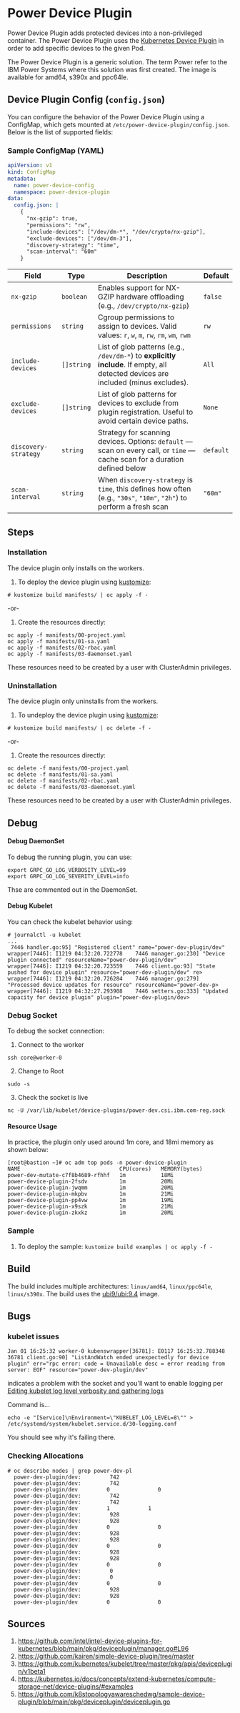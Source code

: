 # Power Device Plugin

Power Device Plugin adds protected devices into a non-privileged container. The Power Device Plugin uses the [Kubernetes Device Plugin](https://kubernetes.io/docs/concepts/extend-kubernetes/compute-storage-net/device-plugins/) in order to add specific devices to the given Pod.

The Power Device Plugin is a generic solution. The term Power refer to the IBM Power Systems where this solution was first created. The image is available for amd64, s390x and ppc64le.

## Device Plugin Config (`config.json`)

You can configure the behavior of the Power Device Plugin using a ConfigMap, which gets mounted at `/etc/power-device-plugin/config.json`. Below is the list of supported fields:

### Sample ConfigMap (YAML)

```yaml
apiVersion: v1
kind: ConfigMap
metadata:
  name: power-device-config
  namespace: power-device-plugin
data:
  config.json: |
    {
      "nx-gzip": true,
      "permissions": "rw",
      "include-devices": ["/dev/dm-*", "/dev/crypto/nx-gzip"],
      "exclude-devices": ["/dev/dm-3"],
      "discovery-strategy": "time",
      "scan-interval": "60m"
    }
```

| Field                | Type       |Description                                                                                                                         | Default   |
| -------------------- | ---------- | ----------------------------------------------------------------------------------------------------------------------------------- | --------- |
| `nx-gzip`            | `boolean`  | Enables support for NX-GZIP hardware offloading (e.g., `/dev/crypto/nx-gzip`)                                                       | `false`   |
| `permissions`        | `string`   | Cgroup permissions to assign to devices. Valid values: `r`, `w`, `m`, `rw`, `rm`, `wm`, `rwm`                                       | `rw`     |
| `include-devices`    | `[]string` | List of glob patterns (e.g., `/dev/dm-*`) to **explicitly include**. If empty, all detected devices are included (minus excludes).  | `All`      |
| `exclude-devices`    | `[]string` | List of glob patterns for devices to exclude from plugin registration. Useful to avoid certain device paths.                        | `None`      |
| `discovery-strategy` | `string`   | Strategy for scanning devices. Options: `default` — scan on every call, or `time` — cache scan for a duration defined below         | `default` |
| `scan-interval`      | `string`   | When `discovery-strategy` is `time`, this defines how often (e.g., `"30s"`, `"10m"`, `"2h"`) to perform a fresh scan                | `"60m"`   |


## Steps

### Installation
The device plugin only installs on the workers.

1. To deploy the device plugin using [kustomize](https://kustomize.io/): 

``` shell
# kustomize build manifests/ | oc apply -f -
```

-or-

1. Create the resources directly:

``` shell
oc apply -f manifests/00-project.yaml
oc apply -f manifests/01-sa.yaml
oc apply -f manifests/02-rbac.yaml
oc apply -f manifests/03-daemonset.yaml
```

These resources need to be created by a user with ClusterAdmin privileges.

### Uninstallation

The device plugin only uninstalls from the workers.

1. To undeploy the device plugin using [kustomize](https://kustomize.io/): 

``` shell
# kustomize build manifests/ | oc delete -f -
```

-or-

1. Create the resources directly:

``` shell
oc delete -f manifests/00-project.yaml
oc delete -f manifests/01-sa.yaml
oc delete -f manifests/02-rbac.yaml
oc delete -f manifests/03-daemonset.yaml
```

These resources need to be created by a user with ClusterAdmin privileges.

## Debug
#### Debug DaemonSet
To debug the running plugin, you can use: 

```
export GRPC_GO_LOG_VERBOSITY_LEVEL=99
export GRPC_GO_LOG_SEVERITY_LEVEL=info
```

Thse are commented out in the DaemonSet.

#### Debug Kubelet

You can check the kubelet behavior using:

```
# journalctl -u kubelet
...
 7446 handler.go:95] "Registered client" name="power-dev-plugin/dev"
wrapper[7446]: I1219 04:32:20.722778    7446 manager.go:230] "Device plugin connected" resourceName="power-dev-plugin/dev"
wrapper[7446]: I1219 04:32:20.723559    7446 client.go:93] "State pushed for device plugin" resource="power-dev-plugin/dev" re>
wrapper[7446]: I1219 04:32:20.726284    7446 manager.go:279] "Processed device updates for resource" resourceName="power-dev-p>
wrapper[7446]: I1219 04:32:27.293908    7446 setters.go:333] "Updated capacity for device plugin" plugin="power-dev-plugin/dev>
```

### Debug Socket

To debug the socket connection:
1. Connect to the worker
``` shell
ssh core@worker-0
```

2. Change to Root
``` shell
sudo -s
```

3. Check the socket is live
``` shell
nc -U /var/lib/kubelet/device-plugins/power-dev.csi.ibm.com-reg.sock
```

#### Resource Usage

In practice, the plugin only used around 1m core, and 18mi memory as shown below:

```
[root@bastion ~]# oc adm top pods -n power-device-plugin
NAME                               CPU(cores)   MEMORY(bytes)
power-dev-mutate-c7f8b4689-rfhhf   1m           18Mi
power-device-plugin-2fsdv          1m           20Mi
power-device-plugin-jwqmm          1m           20Mi
power-device-plugin-mkpbv          1m           21Mi
power-device-plugin-pp4vw          1m           19Mi
power-device-plugin-x9szk          1m           21Mi
power-device-plugin-zkxkz          1m           20Mi
```

### Sample

1. To deploy the sample: `kustomize build examples | oc apply -f -`

## Build

The build includes multiple architectures: `linux/amd64`, `linux/ppc64le`, `linux/s390x`.
The build uses the [ubi9/ubi:9.4](https://catalog.redhat.com/software/containers/ubi9/ubi/615bcf606feffc5384e8452e?architecture=ppc64le&image=676258d7607921b4d7fcb8c8&gti-tabs=unauthenticated) image.

## Bugs

### kubelet issues
```
Jan 01 16:25:32 worker-0 kubenswrapper[36781]: E0117 16:25:32.788348   36781 client.go:90] "ListAndWatch ended unexpectedly for device plugin" err="rpc error: code = Unavailable desc = error reading from server: EOF" resource="power-dev-plugin/dev"
```
indicates a problem with the socket and you'll want to enable logging per [Editing kubelet log level verbosity and gathering logs](https://docs.openshift.com/container-platform/4.8/rest_api/editing-kubelet-log-level-verbosity.html)

Command is... 
```
echo -e "[Service]\nEnvironment=\"KUBELET_LOG_LEVEL=8\"" > /etc/systemd/system/kubelet.service.d/30-logging.conf
```

You should see why it's failing there.

### Checking Allocations

```
# oc describe nodes | grep power-dev-pl
  power-dev-plugin/dev:         742
  power-dev-plugin/dev:         742
  power-dev-plugin/dev         0               0
  power-dev-plugin/dev:         742
  power-dev-plugin/dev:         742
  power-dev-plugin/dev         1            1
  power-dev-plugin/dev:         928
  power-dev-plugin/dev:         928
  power-dev-plugin/dev         0               0
  power-dev-plugin/dev:         928
  power-dev-plugin/dev:         928
  power-dev-plugin/dev         0               0
  power-dev-plugin/dev:         928
  power-dev-plugin/dev:         928
  power-dev-plugin/dev         0               0
  power-dev-plugin/dev:         0
  power-dev-plugin/dev:         0
  power-dev-plugin/dev         0               0
  power-dev-plugin/dev:         928
  power-dev-plugin/dev:         928
  power-dev-plugin/dev         0               0
```

## Sources

1. https://github.com/intel/intel-device-plugins-for-kubernetes/blob/main/pkg/deviceplugin/manager.go#L96
2. https://github.com/kairen/simple-device-plugin/tree/master
3. https://github.com/kubernetes/kubelet/tree/master/pkg/apis/deviceplugin/v1beta1
4. https://kubernetes.io/docs/concepts/extend-kubernetes/compute-storage-net/device-plugins/#examples
5. https://github.com/k8stopologyawareschedwg/sample-device-plugin/blob/main/pkg/deviceplugin/deviceplugin.go